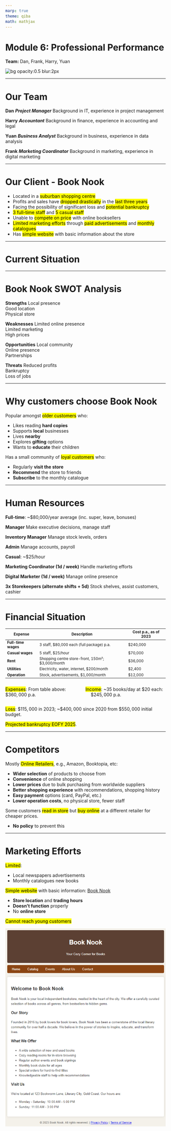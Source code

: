 ```yaml
---
marp: true
theme: qiba
math: mathjax
---
```


<!-- 
_class: title bg-gradient
footer: '**QIBA - Module 6**<br>Professional Performance'
-->

<script src="https://cdn.tailwindcss.com/3.0.0"></script>
<script>tailwind.config = { corePlugins: { preflight: false } }</script>

<div class='title-center text-left'>

# Module 6: Professional Performance

**Team:** Dan, Frank, Harry, Yuan

![bg opacity:0.5 blur:2px](https://png.pngtree.com/thumb_back/fh260/background/20230611/pngtree-an-empty-bookshop-stacked-with-books-image_2924924.jpg)

</div>

<!-- 
footer: ""
-->

<!-- # Purpose & Overview of the Assessment

- Teams are given a project to be completed over several weeks.
- Facilitators provide time during class sessions for teams to have weekly discussions and work towards a solution to a scenario problem.
- Each group submits an Ideas Brief and a Team Performance Report (Assessment Task 1).
- Each team member reflects on their individual performance through an Individual Participation and Reflection Report (Assessment Task 2).
- While the facilitator is available for advice and direction, teams are expected to manage themselves.
- Limited time is given in class to complete the project, with additional work expected outside of class.

---

# The Scenario: Project "Turnaround"

- You and other recent international graduates have established a **small business advisory company**.
- Your business provides innovative and profitable advice to businesses in your local area.
- **Local Books Bookstore Pty Ltd** is your first customer.
- They are seeking your advice and ideas on how to turnaround their failing business.

--- -->

---

# Our Team

<div class='flow grid' style='grid-template-columns: 1fr 1fr'>

**Dan** ***Project Manager*** Background in IT, experience in project management

**Harry** ***Accountant*** Background in finance, experience in accounting and legal

**Yuan** ***Business Analyst*** Background in business, experience in data analysis

**Frank** ***Marketing Coordinator*** Background in marketing, experience in digital marketing

</div>

---

# Our Client - Book Nook

- Located in a <mark class='highlight'>suburban shopping centre</mark>
- Profits and sales have <mark class='highlight'>dropped drastically</mark> in the <mark class='highlight'>last three years</mark>
- Facing the possibility of significant loss and <mark class='highlight'>potential bankruptcy</mark>
- <mark class='highlight'>3 full-time staff</mark> and <mark class='highlight'>5 casual staff</mark>
- Unable to <mark class='highlight'>compete on price</mark> with online booksellers
- <mark class='highlight'>Limited marketing efforts</mark> through <mark class='highlight'>paid advertisements</mark> and <mark class='highlight'>monthly catalogues</mark>
- Has <mark class='highlight'>simple website</mark> with basic information about the store

---

<!-- 
_class: title
-->

<div class='title-center'>

# Current Situation

</div>

---

# Book Nook SWOT Analysis

<div class='flow grid h-full' style="grid-template-columns: 1fr 1fr">

**Strengths** Local presence <br>Good location<br>Physical store

**Weaknesses** Limited online presence<br>Limited marketing<br>High prices

**Opportunities** Local community<br>Online presence<br>Partnerships

**Threats** Reduced profits<br>Bankruptcy<br>Loss of jobs

</div>

---

# Why customers choose Book Nook

Popular amongst <mark class='highlight'>older customers</mark> who:

- Likes reading **hard copies**
- Supports **local** businesses
- Lives **nearby**
- Explores **gifting** options
- Wants to **educate** their children

Has a small community of <mark class='highlight'>loyal customers</mark> who:

- Regularly **visit the store**
- **Recommend** the store to friends
- **Subscribe** to the monthly catalogue

---

# Human Resources

**Full-time**: ~$80,000/year average (inc. super, leave, bonuses)

<div class='flow rows'>

**Manager** Make executive decisions, manage staff

**Inventory Manager** Manage stock levels, orders

**Admin** Manage accounts, payroll

</div>

**Casual**: ~$25/hour

<div class='flow grid' style='grid-template-columns: 1fr 1fr'>

**Marketing Coordinator (1d / week)** Handle marketing efforts

**Digital Marketer (1d / week)** Manage online presence

**3x Storekeepers (alternate shifts + 5d)** Stock shelves, assist customers, cashier

</div>

---

# Financial Situation

<small>

| Expense | Description | Cost p.a., as of 2023 |
| --- | --- | --- |
| **Full-time wages** | 3 staff, $80,000 each (full package) p.a. | $240,000 |
| **Casual wages** | 5 staff, $25/hour | $70,000 |
| **Rent** | Shopping centre store-front, 150m²; $3,000/month | $36,000 |
| **Utilities** | Electricity, water, internet, $200/month | $2,400 |
| **Operation** | Stock, advertisements, $1,000/month | $12,000 |

</small>

<div style='display: flex'>

<div style='flex: 0.5'>

<mark class='highlight'>Expenses</mark>: From table above: $\quad\$360,000 \text{ p.a.}$

</div>

<div  style='flex: 0.5'>

<mark class='highlight'>Income</mark>: ~35 books/day at $20 each: $\quad\$245,000 \text{ p.a.}$

</div>

</div>

<mark class='highlight'>Loss</mark>: $\$115,000$ in 2023; ~$\$400,000$ since 2020 from $\$550,000$ initial budget.

<mark class='highlight'>Projected bankruptcy EOFY 2025</mark>.

---

# Competitors

Mostly <mark class='highlight'>Online Retailers</mark>, e.g., Amazon, Booktopia, etc:

- **Wider selection** of products to choose from
- **Convenience** of online shopping
- **Lower prices** due to bulk purchasing from worldwide suppliers
- **Better shopping experience** with recommendations, shopping history
- **Easy payment** options (card, PayPal, etc.)
- **Lower operation costs**, no physical store, fewer staff

Some customers <mark class='highlight'>read in store</mark> but <mark class='highlight'>buy online</mark> at a different retailer for cheaper prices.

- **No policy** to prevent this

---

# Marketing Efforts

<mark class='highlight'>Limited</mark>:

- Local newspapers advertisements
- Monthly catalogues new books

<mark class='highlight'>Simple website</mark> with basic information: [Book Nook](https://autumnssuns.github.io/qiba-docs/book-nook-site)

- **Store location** and **trading hours**
- **Doesn't function** properly
- No **online store**

<mark class='highlight'>Cannot reach young customers</mark>

![bg right](themes/Images/Book_Nook.png)